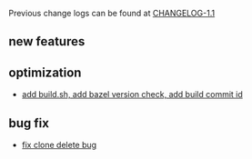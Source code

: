Previous change logs can be found at [CHANGELOG-1.1](https://github.com/opencurve/curve/blob/master/CHANGELOG-1.1.md)

## new features

## optimization

- [add build.sh, add bazel version check, add build commit id](https://github.com/opencurve/curve/pull/158)

## bug fix

- [fix clone delete bug](https://github.com/opencurve/curve/pull/176)
